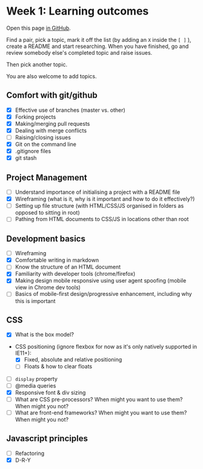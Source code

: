 # Week 1: Learning outcomes

Open this page [in GitHub](https://github.com/FAC6/book/blob/master/patterns/week1/README.md).

Find a pair, pick a topic, mark it off the list (by adding an `X` inside the `[ ]` ), create a README and start researching. When you have finished, go and review somebody else's completed topic and raise issues.

Then pick another topic.

You are also welcome to add topics.

## Comfort with git/github
- [x] Effective use of branches (master vs. other)
- [x] Forking projects
- [x] Making/merging pull requests
- [x] Dealing with merge conflicts
- [ ] Raising/closing issues
- [x] Git on the command line
- [x] .gitignore files
- [x] git stash

## Project Management
- [ ] Understand importance of initialising a project with a README file
- [x] Wireframing (what is it, why is it important and how to do it effectively?)
- [ ] Setting up file structure (with HTML/CSS/JS organised in folders as opposed to sitting in root)
- [ ] Pathing from HTML documents to CSS/JS in locations other than root

## Development basics
- [ ] Wireframing
- [x] Comfortable writing in markdown
- [ ] Know the structure of an HTML document
- [x] Familiarity with developer tools (chrome/firefox) 
- [x] Making design mobile responsive using user agent spoofing (mobile view in Chrome dev tools)
- [ ] Basics of mobile-first design/progressive enhancement, including why this is important

## CSS
- [x] What is the box model?
- CSS positioning (ignore flexbox for now as it's only natively supported in IE11+):
  - [x] Fixed, absolute and relative positioning
  - [ ] Floats & how to clear floats
- [ ] `display` property
- [ ] @media queries
- [x] Responsive font & div sizing
- [ ] What are CSS pre-processors? When might you want to use them? When might you not?
- [ ] What are front-end frameworks? When might you want to use them? When might you not?

## Javascript principles
- [ ] Refactoring
- [x] D-R-Y
